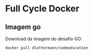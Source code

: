 # Full Cycle Docker

## Imagem go
Download da imagem do desafio GO:
```shell
docker pull dlottermann/codeeducation
```